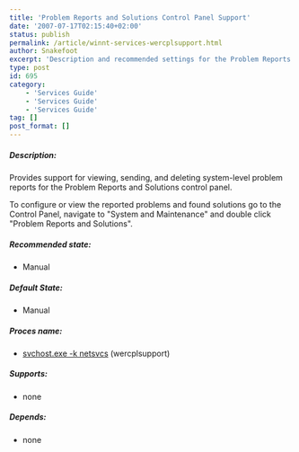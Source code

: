 ```yaml
---
title: 'Problem Reports and Solutions Control Panel Support'
date: '2007-07-17T02:15:40+02:00'
status: publish
permalink: /article/winnt-services-wercplsupport.html
author: Snakefoot
excerpt: 'Description and recommended settings for the Problem Reports and Solutions Control Panel Support service.'
type: post
id: 695
category:
    - 'Services Guide'
    - 'Services Guide'
    - 'Services Guide'
tag: []
post_format: []
---
```

##### Description:

 Provides support for viewing, sending, and deleting system-level problem reports for the Problem Reports and Solutions control panel.  
  
 To configure or view the reported problems and found solutions go to the Control Panel, navigate to "System and Maintenance" and double click "Problem Reports and Solutions".
 
##### Recommended state:

- Manual

##### Default State:

- Manual

##### Proces name:

- [svchost.exe -k netsvcs](/article/winnt-services-wrapper.html) (wercplsupport)

##### Supports:

- none

##### Depends:

- none